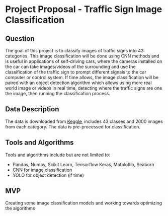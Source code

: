 # Project Proposal - Traffic Sign Image Classification

## Question
The goal of this project is to classify images of traffic signs into 43 categories. This image classification will be done using CNN methods and is useful in applications of self-driving cars, where the cameras installed on the car can take images/videos of the surrounding and use the classification of the traffic sign to prompt different signals to the car computer or control system. If time allows, the image classification will be paired with an object detection algorithm which allows using more real world image or videos in real time, detecting where the traffic signs are one the image, then running the classification process.

## Data Description
The data is downloaded from [Keggle](https://www.kaggle.com/valentynsichkar/traffic-signs-preprocessed?select=label_names.csv), includes 43 classes and 2000 images from each category. The data is pre-processed for classification. 

## Tools and Algorithms
Tools and algorithms include but are not limited to:
- Pandas, Numpy, Scikit Learn, Tensorflow Keras, Matplotlib, Seaborn
- CNN for image classification
- YOLO for object detection (if time)

## MVP
Creating some image classification models and working towards optimizing the algorithms
